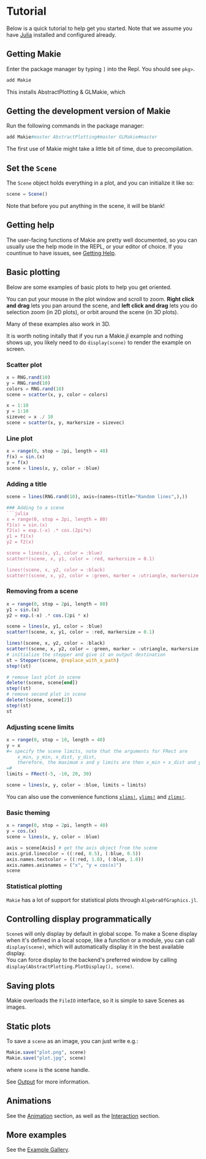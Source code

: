 # Tutorial

Below is a quick tutorial to help get you started. Note that we assume you have [Julia](https://julialang.org/) installed and configured already.

## Getting Makie

Enter the package manager by typing `]` into the Repl. You should see `pkg>`.

```julia
add Makie
```

This installs AbstractPlotting & GLMakie, which

## Getting the development version of Makie

Run the following commands in the package manager:

```julia
add Makie#master AbstractPlotting#master GLMakie#master
```

The first use of Makie might take a little bit of time, due to precompilation.

## Set the `Scene`

The `Scene` object holds everything in a plot, and you can initialize it like so:

```julia
scene = Scene()
```

Note that before you put anything in the scene, it will be blank!

## Getting help

The user-facing functions of Makie are pretty well documented, so you can usually use the help mode in the REPL, or your editor of choice. If you countinue to have issues, see [Getting Help](@ref).

## Basic plotting

Below are some examples of basic plots to help you get oriented.

You can put your mouse in the plot window and scroll to zoom. **Right click and drag** lets you pan around the scene, and **left click and drag** lets you do selection zoom (in 2D plots), or orbit around the scene (in 3D plots).

Many of these examples also work in 3D.

It is worth noting initally that if you run a Makie.jl example and nothing shows up, you likely need to do `display(scene)` to render the example on screen.

### Scatter plot

```julia
x = RNG.rand(10)
y = RNG.rand(10)
colors = RNG.rand(10)
scene = scatter(x, y, color = colors)
```

```julia
x = 1:10
y = 1:10
sizevec = x ./ 10
scene = scatter(x, y, markersize = sizevec)
```

### Line plot

```julia
x = range(0, stop = 2pi, length = 40)
f(x) = sin.(x)
y = f(x)
scene = lines(x, y, color = :blue)
```

### Adding a title

````julia
scene = lines(RNG.rand(10), axis=(names=(title="Random lines",),))

### Adding to a scene
```julia
x = range(0, stop = 2pi, length = 80)
f1(x) = sin.(x)
f2(x) = exp.(-x) .* cos.(2pi*x)
y1 = f1(x)
y2 = f2(x)

scene = lines(x, y1, color = :blue)
scatter!(scene, x, y1, color = :red, markersize = 0.1)

lines!(scene, x, y2, color = :black)
scatter!(scene, x, y2, color = :green, marker = :utriangle, markersize = 0.1)
````

### Removing from a scene

```julia
x = range(0, stop = 2pi, length = 80)
y1 = sin.(x)
y2 = exp.(-x) .* cos.(2pi * x)

scene = lines(x, y1, color = :blue)
scatter!(scene, x, y1, color = :red, markersize = 0.1)

lines!(scene, x, y2, color = :black)
scatter!(scene, x, y2, color = :green, marker = :utriangle, markersize = 0.1)
# initialize the stepper and give it an output destination
st = Stepper(scene, @replace_with_a_path)
step!(st)

# remove last plot in scene
delete!(scene, scene[end])
step!(st)
# remove second plot in scene
delete!(scene, scene[2])
step!(st)
st
```

### Adjusting scene limits

```julia
x = range(0, stop = 10, length = 40)
y = x
#= specify the scene limits, note that the arguments for FRect are
    x_min, y_min, x_dist, y_dist,
    therefore, the maximum x and y limits are then x_min + x_dist and y_min + y_dist
=#
limits = FRect(-5, -10, 20, 30)

scene = lines(x, y, color = :blue, limits = limits)
```

You can also use the convenience functions [`xlims!`](@ref), [`ylims!`](@ref) and [`zlims!`](@ref).

### Basic theming

```julia
x = range(0, stop = 2pi, length = 40)
y = cos.(x)
scene = lines(x, y, color = :blue)

axis = scene[Axis] # get the axis object from the scene
axis.grid.linecolor = ((:red, 0.5), (:blue, 0.5))
axis.names.textcolor = ((:red, 1.0), (:blue, 1.0))
axis.names.axisnames = ("x", "y = cos(x)")
scene
```

### Statistical plotting

`Makie` has a lot of support for statistical plots through `AlgebraOfGraphics.jl`.

## Controlling display programmatically

`Scene`s will only display by default in global scope. To make a Scene display when it's defined in a local scope,
like a function or a module, you can call `display(scene)`, which will automatically display it in the best available
display.  
You can force display to the backend's preferred window by calling `display(AbstractPlotting.PlotDisplay(), scene)`.

## Saving plots

Makie overloads the `FileIO` interface, so it is simple to save Scenes as images.

## Static plots

To save a `scene` as an image, you can just write e.g.:

```julia
Makie.save("plot.png", scene)
Makie.save("plot.jpg", scene)
```

where `scene` is the scene handle.

See [Output](@ref) for more information.

## Animations

See the [Animation](@ref) section, as well as the [Interaction](@ref) section.

## More examples

See the [Example Gallery](http://juliaplots.org/MakieReferenceImages/gallery/index.html).
